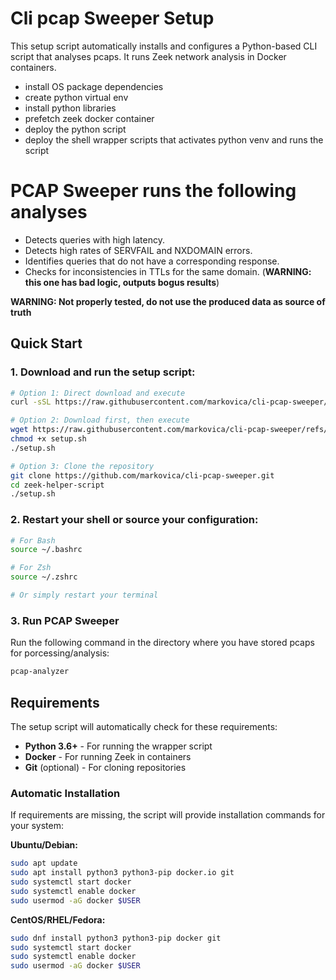 # Cli pcap Sweeper Setup

This setup script automatically installs and configures a Python-based CLI script that analyses pcaps. It runs Zeek network analysis in Docker containers.
* install OS package dependencies
* create python virtual env
* install python libraries
* prefetch zeek docker container
* deploy the python script
* deploy the shell wrapper scripts that activates python venv and runs the script

# PCAP Sweeper runs the following analyses

* Detects queries with high latency.
* Detects high rates of SERVFAIL and NXDOMAIN errors.
* Identifies queries that do not have a corresponding response.
* Checks for inconsistencies in TTLs for the same domain. (**WARNING: this one has bad logic, outputs bogus results**)

**WARNING: Not properly tested, do not use the produced data as source of truth**



## Quick Start

### 1. Download and run the setup script:

```bash
# Option 1: Direct download and execute
curl -sSL https://raw.githubusercontent.com/markovica/cli-pcap-sweeper/refs/heads/main/installer.sh | bash

# Option 2: Download first, then execute
wget https://raw.githubusercontent.com/markovica/cli-pcap-sweeper/refs/heads/main/installer.sh
chmod +x setup.sh
./setup.sh

# Option 3: Clone the repository
git clone https://github.com/markovica/cli-pcap-sweeper.git
cd zeek-helper-script
./setup.sh
```

### 2. Restart your shell or source your configuration:

```bash
# For Bash
source ~/.bashrc

# For Zsh
source ~/.zshrc

# Or simply restart your terminal
```

### 3. Run PCAP Sweeper

Run the following command in the directory where you have stored pcaps for porcessing/analysis:
```bash
pcap-analyzer
```

## Requirements

The setup script will automatically check for these requirements:

- **Python 3.6+** - For running the wrapper script
- **Docker** - For running Zeek in containers
- **Git** (optional) - For cloning repositories

### Automatic Installation

If requirements are missing, the script will provide installation commands for your system:

**Ubuntu/Debian:**
```bash
sudo apt update
sudo apt install python3 python3-pip docker.io git
sudo systemctl start docker
sudo systemctl enable docker
sudo usermod -aG docker $USER
```

**CentOS/RHEL/Fedora:**
```bash
sudo dnf install python3 python3-pip docker git
sudo systemctl start docker
sudo systemctl enable docker
sudo usermod -aG docker $USER
```
